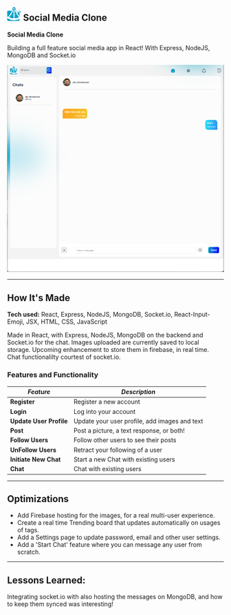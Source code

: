 ## ![Logo](./ta_favicon.png) Social Media Clone

**Social Media Clone**

Building a full feature social media app in React! With Express, NodeJS, MongoDB and Socket.io

[![Chat Page](./chatSS.png)]()

---

## How It's Made

**Tech used:** React, Express, NodeJS, MongoDB, Socket.io, React-Input-Emoji, JSX, HTML, CSS, JavaScript

Made in React, with Express, NodeJS, MongoDB on the backend and Socket.io for the chat. Images uploaded are currently saved to local storage. Upcoming enhancement to store them in firebase, in real time.
Chat functionalilty courtest of socket.io.

### Features and Functionality

| _Feature_               | _Description_                                 |
| ----------------------- | --------------------------------------------- |
| **Register**            | Register a new account                        |
| **Login**               | Log into your account                         |
| **Update User Profile** | Update your user profile, add images and text |
| **Post**                | Post a picture, a text response, or both!     |
| **Follow Users**        | Follow other users to see their posts         |
| **UnFollow Users**      | Retract your following of a user              |
| **Initiate New Chat**   | Start a new Chat with existing users          |
| **Chat**                | Chat with existing users                      |

---

## Optimizations

- Add Firebase hosting for the images, for a real multi-user experience.
- Create a real time Trending board that updates automatically on usages of tags.
- Add a Settings page to update password, email and other user settings.
- Add a 'Start Chat' feature where you can message any user from scratch.

---

## Lessons Learned:

Integrating socket.io with also hosting the messages on MongoDB, and how to keep them synced was interesting!
